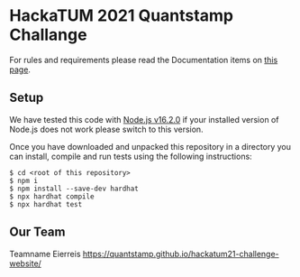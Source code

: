 # HackaTUM 2021 Quantstamp Challange

For rules and requirements please read the Documentation items on [this page](https://fan-cress-7d3.notion.site/6294cdb0a9f54a668c0de00657f9bbbe?v=7e37b3c87c0f4e36af855655ab803dbd).

## Setup

We have tested this code with [Node.js v16.2.0](https://nodejs.org/dist/v16.2.0/) if your installed version of Node.js does not work please switch to this version.

Once you have downloaded and unpacked this repository in a directory you can install, compile and run tests using the following instructions:

```
$ cd <root of this repository>
$ npm i
$ npm install --save-dev hardhat
$ npx hardhat compile
$ npx hardhat test
```


## Our Team
Teamname Eierreis
https://quantstamp.github.io/hackatum21-challenge-website/
